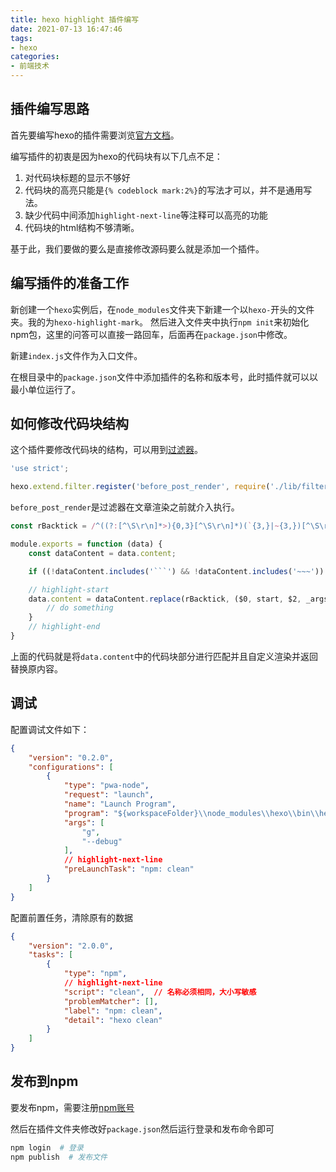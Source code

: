 ```yaml
---
title: hexo highlight 插件编写
date: 2021-07-13 16:47:46
tags:
- hexo
categories:
- 前端技术
---
```


## 插件编写思路

首先要编写hexo的插件需要浏览[官方文档](https://hexo.io/zh-cn/api/)。

编写插件的初衷是因为hexo的代码块有以下几点不足：
1. 对代码块标题的显示不够好
2. 代码块的高亮只能是`{% codeblock mark:2%}`的写法才可以，并不是通用写法。
3. 缺少代码中间添加`highlight-next-line`等注释可以高亮的功能
4. 代码块的html结构不够清晰。

基于此，我们要做的要么是直接修改源码要么就是添加一个插件。


## 编写插件的准备工作

新创建一个`hexo`实例后，在`node_modules`文件夹下新建一个以`hexo-`开头的文件夹。我的为`hexo-highlight-mark`。
然后进入文件夹中执行`npm init`来初始化npm包，这里的问答可以直接一路回车，后面再在`package.json`中修改。

新建`index.js`文件作为入口文件。

在根目录中的`package.json`文件中添加插件的名称和版本号，此时插件就可以以最小单位运行了。

## 如何修改代码块结构

这个插件要修改代码块的结构，可以用到[过滤器](https://hexo.io/zh-cn/api/filter)。

```js title:index.js
'use strict';

hexo.extend.filter.register('before_post_render', require('./lib/filter'), 8);
```

`before_post_render`是过滤器在文章渲染之前就介入执行。

```js title:./lib/filter.js
const rBacktick = /^((?:[^\S\r\n]*>){0,3}[^\S\r\n]*)(`{3,}|~{3,})[^\S\r\n]*((?:.*?[^`\s])?)[^\S\r\n]*\n((?:[\s\S]*?\n)?)(?:(?:[^\S\r\n]*>){0,3}[^\S\r\n]*)\2[^\S\r\n]?(\n+|$)/gm;

module.exports = function (data) {
    const dataContent = data.content;

    if ((!dataContent.includes('```') && !dataContent.includes('~~~')) || (!hljsCfg.enable && !prismCfg.enable)) return;

    // highlight-start
    data.content = dataContent.replace(rBacktick, ($0, start, $2, _args, _content, end) => {
        // do something
    }
    // highlight-end
}
```

上面的代码就是将`data.content`中的代码块部分进行匹配并且自定义渲染并返回替换原内容。

## 调试

配置调试文件如下：

```json title:.vscode/launch.json
{
    "version": "0.2.0",
    "configurations": [
        {
            "type": "pwa-node",
            "request": "launch",
            "name": "Launch Program",
            "program": "${workspaceFolder}\\node_modules\\hexo\\bin\\hexo",
            "args": [
                "g",
                "--debug"
            ],
            // highlight-next-line
            "preLaunchTask": "npm: clean"
        }
    ]
}
```

配置前置任务，清除原有的数据

```json title:.vscode/tasks.json
{
	"version": "2.0.0",
	"tasks": [
		{
			"type": "npm",
            // highlight-next-line
			"script": "clean",  // 名称必须相同，大小写敏感
			"problemMatcher": [],
			"label": "npm: clean",
			"detail": "hexo clean"
		}
	]
}
```

## 发布到npm

要发布npm，需要注册[npm账号](www.npmjs.com)

然后在插件文件夹修改好`package.json`然后运行登录和发布命令即可

```bash
npm login  # 登录
npm publish  # 发布文件
```
